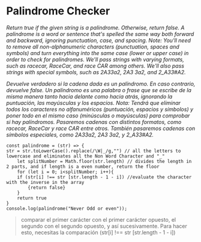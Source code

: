 # Palindrome Checker
_Return true if the given string is a palindrome. Otherwise, return false.
A palindrome is a word or sentence that's spelled the same way both forward and backward, ignoring punctuation, case, and spacing.
Note: You'll need to remove all non-alphanumeric characters (punctuation, spaces and symbols) and turn everything into the same case (lower or upper case) in order to check for palindromes.
We'll pass strings with varying formats, such as racecar, RaceCar, and race CAR among others.
We'll also pass strings with special symbols, such as 2A3*3a2, 2A3 3a2, and 2_A3*3#A2._

_Devuelve verdadero si la cadena dada es un palíndromo. En caso contrario, devuelve false.
Un palíndromo es una palabra o frase que se escribe de la misma manera tanto hacia delante como hacia atrás, ignorando la puntuación, las mayúsculas y los espacios.
Nota: Tendrá que eliminar todos los caracteres no alfanuméricos (puntuación, espacios y símbolos) y poner todo en el mismo caso (minúsculas o mayúsculas) para comprobar si hay palíndromos.
Pasaremos cadenas con distintos formatos, como racecar, RaceCar y race CAR entre otros.
También pasaremos cadenas con símbolos especiales, como 2A3*3a2, 2A3 3a2, y 2_A3*3#A2._


```
const palindrome = (str) => {
str = str.toLowerCase().replace(/\W|_/g,"") // all the letters to lowercase and eliminates all the Non Word Character and "_"
    let splitNumber = Math.floor(str.length) // divides the length in 2 parts, and if length is a even number, return the floor
    for (let i = 0; i<splitNumber; i++){
    if (str[i] !== str [str.length - 1 - i]) //evaluate the character with the inverse in the array
        {return false}
    }
    return true
}
console.log(palindrome("Never Odd or even"));

```

> comparar el primer carácter con el primer carácter opuesto, el segundo con el segundo opuesto, y así sucesivamente. Para hacer esto, necesitas la comparación 
>(str[i] !== str [str.length - 1 - i])



